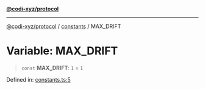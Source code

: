 [**@codi-xyz/protocol**](../../README.md)

***

[@codi-xyz/protocol](../../modules.md) / [constants](../README.md) / MAX\_DRIFT

# Variable: MAX\_DRIFT

> `const` **MAX\_DRIFT**: `1` = `1`

Defined in: [constants.ts:5](https://github.com/codi-xyz/protocol/blob/61f4e6c7b65c0d9d7ab439e1cd6f938b1016009d/src/constants.ts#L5)
